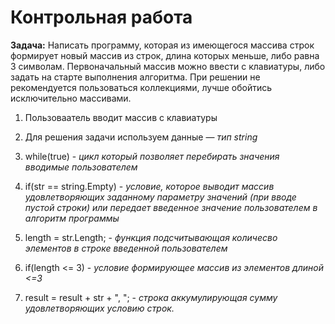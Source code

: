 # Контрольная работа
**Задача:** Написать программу, которая из имеющегося массива строк формирует новый массив из строк, длина которых меньше, либо равна 3 символам. Первоначальный массив можно ввести с клавиатуры, либо задать на старте выполнения алгоритма. При решении не рекомендуется пользоваться коллекциями, лучше обойтись исключительно массивами.

1. Пользоваатель вводит массив с клавиатуры

2. Для решения задачи используем данные — *тип string*

3. while(true) - *цикл который позволяет перебирать значения вводимые пользователем*

4. if(str == string.Empty) - *условие, которое выводит массив удовлетворяющих заданному параметру значений (при вводе пустой строки) или передает введенное значение пользователем в алгоритм программы*

5. length = str.Length; - *функция подсчитывающая количесво элементов в строке введенной пользователем*

6. if(length <= 3) - *условие формирующее массив из элементов длиной <=3*

7. result = result + str + ", "; - *строка аккумулирующая сумму удовлетворяющих условию строк.*






